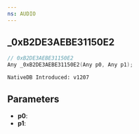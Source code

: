 ```yaml
---
ns: AUDIO
---
```

## _0xB2DE3AEBE31150E2

```c
// 0xB2DE3AEBE31150E2
Any _0xB2DE3AEBE31150E2(Any p0, Any p1);
```

```
NativeDB Introduced: v1207
```

## Parameters
* **p0**:
* **p1**:
